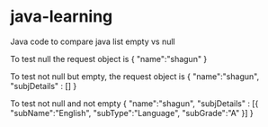 # java-learning
Java code to compare java list empty vs null

To test null the request object is
{
    "name":"shagun"
}

To test not null but empty, the request object is 
{
    "name":"shagun",
    "subjDetails" : []
    }
    
 To test not null and not empty
 {
    "name":"shagun",
    "subjDetails" : [{
        "subName":"English",
        "subType":"Language",
        "subGrade":"A"
    }]
    }
